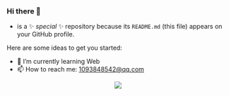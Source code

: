 ### Hi there 👋

* is a ✨ _special_ ✨ repository because its `README.md` (this file) appears on your GitHub profile.

Here are some ideas to get you started:

- 🌱 I’m currently learning Web
- 📫 How to reach me: 1093848542@qq.com

<div align="center"> <img src="https://metrics.lecoq.io/ZSOF-Rui?template=classic&base=header%2C%20activity%2C%20community%2C%20repositories%2C%20metadata&base.indepth=false&base.hireable=false&base.skip=false&config.timezone=Asia%2FShanghai"> </div>
